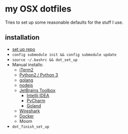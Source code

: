 # my OSX dotfiles

Tries to set up some reasonable defaults for the stuff I use.

## installation
- [set up repo](https://developer.atlassian.com/blog/2016/02/best-way-to-store-dotfiles-git-bare-repo/)
- `config submodule init && config submodule update`
- `source ~/.bashrc && dot_set_up`
- Manual installs:
    - [iTerm2](https://www.iterm2.com/)
    - [Python2 / Python 3](https://www.python.org/downloads/)
    - [golang](https://golang.org/dl/)
    - [nodejs](https://nodejs.org/en/download/)
    - [JetBrains Toolbox](https://www.jetbrains.com/toolbox/app/)
        * [Intellij IDEA](https://www.jetbrains.com/idea/)
        * [PyCharm](https://www.jetbrains.com/pycharm/)
        * [Goland](https://www.jetbrains.com/go/)
    - [Wireshark](https://www.wireshark.org/download.html)
    - [Docker](https://store.docker.com/search?type=edition&offering=community)
    - Moom
- `dot_finish_set_up`
